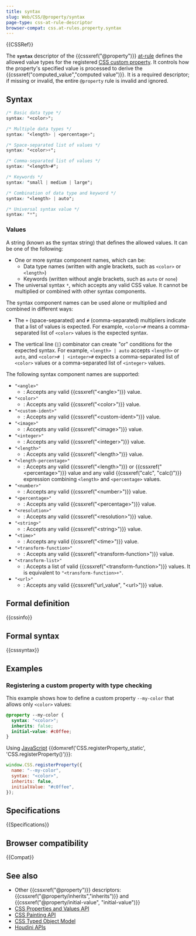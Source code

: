 ```yaml
---
title: syntax
slug: Web/CSS/@property/syntax
page-type: css-at-rule-descriptor
browser-compat: css.at-rules.property.syntax
---
```


{{CSSRef}}

The **`syntax`** descriptor of the {{cssxref("@property")}} [at-rule](/en-US/docs/Web/CSS/At-rule) defines the allowed value types for the registered [CSS custom property](/en-US/docs/Web/CSS/--*).
It controls how the property's specified value is processed to derive the {{cssxref("computed_value","computed value")}}.
It is a required descriptor; if missing or invalid, the entire `@property` rule is invalid and ignored.

## Syntax

```css
/* Basic data type */
syntax: "<color>";

/* Multiple data types */
syntax: "<length> | <percentage>";

/* Space-separated list of values */
syntax: "<color>+";

/* Comma-separated list of values */
syntax: "<length>#";

/* Keywords */
syntax: "small | medium | large";

/* Combination of data type and keyword */
syntax: "<length> | auto";

/* Universal syntax value */
syntax: "*";
```

### Values

A string (known as the syntax string) that defines the allowed values.
It can be one of the following:

- One or more syntax component names, which can be:
  - Data type names (written with angle brackets, such as `<color>` or `<length>`)
  - Keywords (written without angle brackets, such as `auto` or `none`)
- The universal syntax `*`, which accepts any valid CSS value.
  It cannot be multiplied or combined with other syntax components.

The syntax component names can be used alone or multiplied and combined in different ways:

- The `+` (space-separated) and `#` (comma-separated) multipliers indicate that a list of values is expected.
  For example, `<color>#` means a comma-separated list of `<color>` values is the expected syntax.

- The vertical line (`|`) combinator can create "or" conditions for the expected syntax.
  For example, `<length> | auto` accepts `<length>` or `auto`, and `<color># | <integer>#` expects a comma-separated list of `<color>` values or a comma-separated list of `<integer>` values.

The following syntax component names are supported:

- `"<angle>"`
  - : Accepts any valid {{cssxref("&lt;angle&gt;")}} value.
- `"<color>"`
  - : Accepts any valid {{cssxref("&lt;color&gt;")}} value.
- `"<custom-ident>"`
  - : Accepts any valid {{cssxref("&lt;custom-ident&gt;")}} value.
- `"<image>"`
  - : Accepts any valid {{cssxref("&lt;image&gt;")}} value.
- `"<integer>"`
  - : Accepts any valid {{cssxref("&lt;integer&gt;")}} value.
- `"<length>"`
  - : Accepts any valid {{cssxref("&lt;length&gt;")}} value.
- `"<length-percentage>"`
  - : Accepts any valid {{cssxref("&lt;length&gt;")}} or {{cssxref("&lt;percentage&gt;")}} value and any valid {{cssxref("calc", "calc()")}} expression combining `<length>` and `<percentage>` values.
- `"<number>"`
  - : Accepts any valid {{cssxref("&lt;number&gt;")}} value.
- `"<percentage>"`
  - : Accepts any valid {{cssxref("&lt;percentage&gt;")}} value.
- `"<resolution>"`
  - : Accepts any valid {{cssxref("&lt;resolution&gt;")}} value.
- `"<string>"`
  - : Accepts any valid {{cssxref("&lt;string&gt;")}} value.
- `"<time>"`
  - : Accepts any valid {{cssxref("&lt;time&gt;")}} value.
- `"<transform-function>"`
  - : Accepts any valid {{cssxref("&lt;transform-function&gt;")}} value.
- `"<transform-list>"`
  - : Accepts a list of valid {{cssxref("&lt;transform-function&gt;")}} values. It is equivalent to `"<transform-function>+"`.
- `"<url>"`
  - : Accepts any valid {{cssxref("url_value", "&lt;url&gt;")}} value.

## Formal definition

{{cssinfo}}

## Formal syntax

{{csssyntax}}

## Examples

### Registering a custom property with type checking

This example shows how to define a custom property `--my-color` that allows only `<color>` values:

```css
@property --my-color {
  syntax: "<color>";
  inherits: false;
  initial-value: #c0ffee;
}
```

Using [JavaScript](/en-US/docs/Web/JavaScript) {{domxref('CSS.registerProperty_static', 'CSS.registerProperty()')}}:

```js
window.CSS.registerProperty({
  name: "--my-color",
  syntax: "<color>",
  inherits: false,
  initialValue: "#c0ffee",
});
```

## Specifications

{{Specifications}}

## Browser compatibility

{{Compat}}

## See also

- Other {{cssxref("@property")}} descriptors: {{cssxref("@property/inherits","inherits")}} and {{cssxref("@property/initial-value", "initial-value")}}
- [CSS Properties and Values API](/en-US/docs/Web/API/CSS_Properties_and_Values_API)
- [CSS Painting API](/en-US/docs/Web/API/CSS_Painting_API)
- [CSS Typed Object Model](/en-US/docs/Web/API/CSS_Typed_OM_API)
- [Houdini APIs](/en-US/docs/Web/API/Houdini_APIs)
